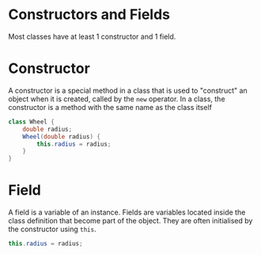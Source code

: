 # Constructors and Fields

Most classes have at least 1 constructor and 1 field.

# Constructor

A constructor is a special method in a class that is used to "construct" an object when it is created, called by the `new` operator. In a class, the constructor is a method with the same name as the class itself

```java
class Wheel {
    double radius;
    Wheel(double radius) {
        this.radius = radius;
    }
}
```

# Field

A field is a variable of an instance. Fields are variables located inside the class definition that become part of the object. They are often initialised by the constructor using `this`.

```java
this.radius = radius;
```